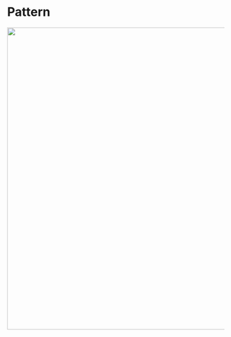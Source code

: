 # Pattern
<div align="center"> 
<img src="https://user-images.githubusercontent.com/100857581/204165202-64e4188b-58e5-4f62-907b-d31276afe7b0.png" width="700px" /> 
</div>
